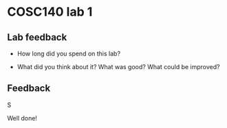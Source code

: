 # COSC140 lab 1

## Lab feedback

 * How long did you spend on this lab?

 * What did you think about it?  What was good?  What could be improved?

## Feedback

S

Well done!

